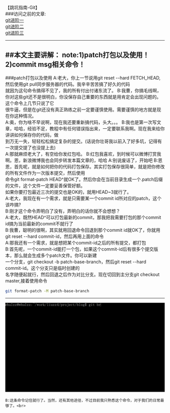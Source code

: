 【跳坑指南-Git】<br>
###访问之前的文章:<br>
[git进阶一](https://github.com/zhuang137/blog/blob/master/git/git%E8%BF%9B%E9%98%B6%E4%B8%80.md)<br>
[git进阶二](https://github.com/zhuang137/blog/blob/master/git/git%E8%BF%9B%E9%98%B6%E4%BA%8C.md)<br>
[git进阶三](https://github.com/zhuang137/blog/blob/master/git/git%E8%BF%9B%E9%98%B6%E4%B8%89.md)<br>

--------
##本文主要讲解：
    note:1)patch打包以及使用！
         2)commit msg相关命令！<br>
----
###patch打包以及使用
    A:老大，你上一节说用git reset --hard FETCH_HEAD,然后使用git pull同步服务器的代码。我辛辛苦苦搞了好久的代码<br>
      就因为这句命令搞得不见了，我的所有付出付诸东流了。
    B:我曹，你搞毛线啊，你对这些git还不是很明白，你没保存自己重要的东西就是用肯定会出现问题的。这个命令上几节只说了它<br>
      很牛逼，但是在git还没有真正熟练之前一定要谨慎使用。需要谨慎的地方就是现在你这种情况。<br>
    A:奥，你为啥不早说啊，现在我还要重新搞代码，头大。。。
    B:我也是第一次写文章，哈哈，经验不足，教程中有任何错误指出来，一定要联系我啊。现在我来给你讲讲如何保存你的代码，做<br>
      到万无一失，轻轻松松搞定复杂的提交。(话说你壮哥我以前入了好多坑，记得有一次提交提了也没提上去)<br>
    A:那就麻烦老大了，有空给你发红包哈。
    B:红包我喜欢，到时候可以微博打赏我啊。恩，新浪微博我也会同步转发本篇文章的，哈哈
    A:别说废话了，开始吧
    B:恩恩，首先呢，就是如何把你的代码打包保存。其实打包保存很简单，就是把你修改的所有文件作为一次版本提交，然后使用<br>
      命令git format-patch HEAD^就OK了。然后你会在当前目录生成一个.patch后缀的文件，这个文件一定要妥善保管好额。<br>
      如果你要打包最近三次的提交也是OK的，就用HEAD~3就行了。<br>
    A:老大，我现在有一个需求，就是只需要某一个commit id所对应的patch，这个该咋搞?<br>
    B:刚才这个命令弄明白了没有，弄明白的话你就不会想想？<br>
    A:老大，既然HEAD^可以打包最新的commit，那我把我需要打包的那个commit id搞为当前最新的commit不就行了<br>
    B:我曹，聪明的很啊，其实就用回退命令回退到那个commit id就OK了，你就用git reset --hard commit-id，然后再用上面的命令<br>
    A:那我还有一个需求，就是想把某个commit-id之后的所有提交，都打包<br>
    B:首先呢，一个commit-id能打一个包，如果这个commit-id后有很多个提交版本，那么就会生成多个patch文件。你可以新建<br>
      一个分支，git checkout -b patch-base-branch，然后git reset --hard commit-id。这个分支只是临时创建的<br>
      名字随便起就行，然后回退之后作为对比分支。现在切回到主分支git checkout master,接着使用命令<br>
```Bash
git format-patch -M patch-base-branch
```
-------
![image](https://github.com/zhuang137/blog/blob/master/picture/git4.gif "git4.gif")

    B:这条命令记住就行了。当然，还有其他途径，不过目前我只熟悉这个命令，对于我们的日常最够了。<br>
